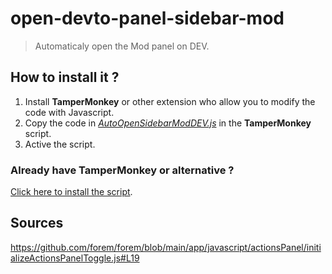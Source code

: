 # open-devto-panel-sidebar-mod
> Automaticaly open the Mod panel on DEV.

## How to install it ?

1. Install **TamperMonkey** or other extension who allow you to modify the code with Javascript.
2. Copy the code in *[AutoOpenSidebarModDEV.js](AutoOpenSidebarModDEV.js)* in the **TamperMonkey** script. 
3. Active the script.

### Already have TamperMonkey or alternative ?

[Click here to install the script](https://github.com/devtotools/open-devto-panel-sidebar-mod/raw/main/AutoOpenSidebarModDEV.js).
## Sources

https://github.com/forem/forem/blob/main/app/javascript/actionsPanel/initializeActionsPanelToggle.js#L19